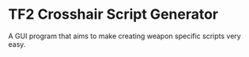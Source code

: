 # TF2 Crosshair Script Generator
A GUI program that aims to make creating weapon specific scripts very easy.
